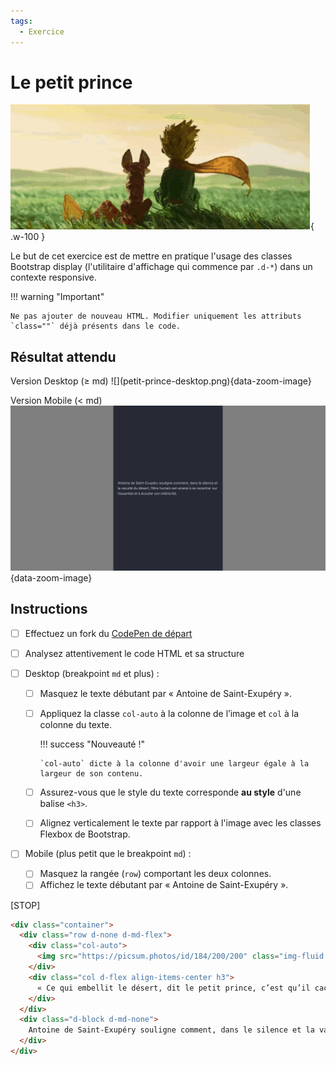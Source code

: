 ```yaml
---
tags:
  - Exercice
---
```


# Le petit prince

![](./petit-prince.gif){ .w-100 }

Le but de cet exercice est de mettre en pratique l'usage des classes Bootstrap display (l'utilitaire d'affichage qui commence par `.d-*`) dans un contexte responsive.

!!! warning "Important"

    Ne pas ajouter de nouveau HTML. Modifier uniquement les attributs `class=""` déjà présents dans le code.

## Résultat attendu

<div class="grid" markdown>
Version Desktop (≥ md)
![](petit-prince-desktop.png){data-zoom-image}

Version Mobile (< md)
![](petit-prince-mobile.png){data-zoom-image}
</div>

## Instructions

- [ ] Effectuez un fork du [CodePen de départ](https://codepen.io/tim-momo/pen/LYKvOay?editors=1000)
- [ ] Analysez attentivement le code HTML et sa structure

- [ ] Desktop (breakpoint `md` et plus) :
  - [ ] Masquez le texte débutant par « Antoine de Saint-Exupéry ».
  - [ ] Appliquez la classe `col-auto` à la colonne de l’image et `col` à la colonne du texte.

    !!! success "Nouveauté !"

        `col-auto` dicte à la colonne d'avoir une largeur égale à la largeur de son contenu.

  - [ ] Assurez-vous que le style du texte corresponde **au style** d'une balise `<h3>`.
  - [ ] Alignez verticalement le texte par rapport à l'image avec les classes Flexbox de Bootstrap.

- [ ] Mobile (plus petit que le breakpoint `md`) :
  - [ ] Masquez la rangée (`row`) comportant les deux colonnes.
  - [ ] Affichez le texte débutant par « Antoine de Saint-Exupéry ».

[STOP]

```html title="Solution"
<div class="container">
  <div class="row d-none d-md-flex">
    <div class="col-auto">
      <img src="https://picsum.photos/id/184/200/200" class="img-fluid rounded">
    </div>
    <div class="col d-flex align-items-center h3">
      « Ce qui embellit le désert, dit le petit prince, c’est qu’il cache un puits quelque part. »
    </div>
  </div>
  <div class="d-block d-md-none">
    Antoine de Saint-Exupéry souligne comment, dans le silence et la vacuité du désert, l’être humain est amené à se recentrer sur l’essentiel et à écouter son intériorité.
  </div>
</div>
```
